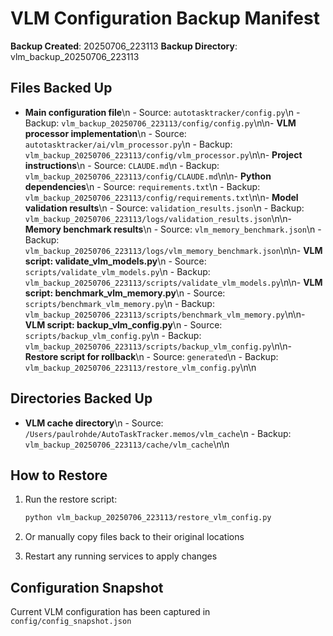 # VLM Configuration Backup Manifest
                
**Backup Created**: 20250706_223113
**Backup Directory**: vlm_backup_20250706_223113

## Files Backed Up

- **Main configuration file**\n  - Source: `autotasktracker/config.py`\n  - Backup: `vlm_backup_20250706_223113/config/config.py`\n\n- **VLM processor implementation**\n  - Source: `autotasktracker/ai/vlm_processor.py`\n  - Backup: `vlm_backup_20250706_223113/config/vlm_processor.py`\n\n- **Project instructions**\n  - Source: `CLAUDE.md`\n  - Backup: `vlm_backup_20250706_223113/config/CLAUDE.md`\n\n- **Python dependencies**\n  - Source: `requirements.txt`\n  - Backup: `vlm_backup_20250706_223113/config/requirements.txt`\n\n- **Model validation results**\n  - Source: `validation_results.json`\n  - Backup: `vlm_backup_20250706_223113/logs/validation_results.json`\n\n- **Memory benchmark results**\n  - Source: `vlm_memory_benchmark.json`\n  - Backup: `vlm_backup_20250706_223113/logs/vlm_memory_benchmark.json`\n\n- **VLM script: validate_vlm_models.py**\n  - Source: `scripts/validate_vlm_models.py`\n  - Backup: `vlm_backup_20250706_223113/scripts/validate_vlm_models.py`\n\n- **VLM script: benchmark_vlm_memory.py**\n  - Source: `scripts/benchmark_vlm_memory.py`\n  - Backup: `vlm_backup_20250706_223113/scripts/benchmark_vlm_memory.py`\n\n- **VLM script: backup_vlm_config.py**\n  - Source: `scripts/backup_vlm_config.py`\n  - Backup: `vlm_backup_20250706_223113/scripts/backup_vlm_config.py`\n\n- **Restore script for rollback**\n  - Source: `generated`\n  - Backup: `vlm_backup_20250706_223113/restore_vlm_config.py`\n\n
## Directories Backed Up

- **VLM cache directory**\n  - Source: `/Users/paulrohde/AutoTaskTracker.memos/vlm_cache`\n  - Backup: `vlm_backup_20250706_223113/cache/vlm_cache`\n\n
## How to Restore

1. Run the restore script:
   ```bash
   python vlm_backup_20250706_223113/restore_vlm_config.py
   ```

2. Or manually copy files back to their original locations

3. Restart any running services to apply changes

## Configuration Snapshot

Current VLM configuration has been captured in `config/config_snapshot.json`
